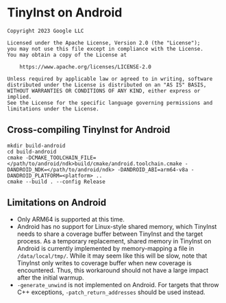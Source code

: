 # TinyInst on Android

```
Copyright 2023 Google LLC

Licensed under the Apache License, Version 2.0 (the "License");
you may not use this file except in compliance with the License.
You may obtain a copy of the License at

    https://www.apache.org/licenses/LICENSE-2.0

Unless required by applicable law or agreed to in writing, software
distributed under the License is distributed on an "AS IS" BASIS,
WITHOUT WARRANTIES OR CONDITIONS OF ANY KIND, either express or implied.
See the License for the specific language governing permissions and
limitations under the License.
```
## Cross-compiling TinyInst for Android

```
mkdir build-android
cd build-android
cmake -DCMAKE_TOOLCHAIN_FILE=</path/to/android/ndk>build/cmake/android.toolchain.cmake -DANDROID_NDK=</path/to/android/ndk> -DANDROID_ABI=arm64-v8a -DANDROID_PLATFORM=<platform> ..
cmake --build . --config Release
```

## Limitations on Android

* Only ARM64 is supported at this time.
* Android has no support for Linux-style shared memory, which TinyInst needs to share a coverage buffer between TinyInst and the target process. As a temporary replacement, shared memory in TinyInst on Android is currently implemented by memory-mapping a file in `/data/local/tmp/`. While it may seem like this will be slow, note that TinyInst only writes to coverage buffer when new coverage is encountered. Thus, this workaround should not have a large impact after the initial warmup.
* `-generate_unwind` is not implemented on Android. For targets that throw C++ exceptions, `-patch_return_addresses` should be used instead.
